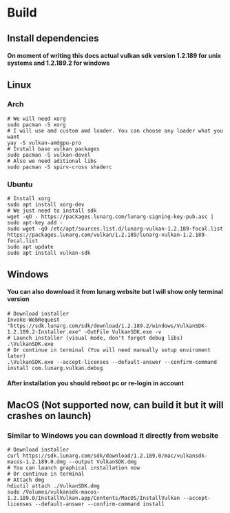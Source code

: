 # Build

## Install dependencies

#### On moment of writing this docs actual vulkan sdk version 1.2.189 for unix systems and 1.2.189.2 for windows

## Linux

### Arch

```shell
# We will need xorg
sudo pacman -S xorg
# I will use amd custom amd loader. You can choose any loader what you want
yay -S vulkan-amdgpu-pro
# Install base vulkan packages
sudo pacman -S vulkan-devel
# Also we need aditional libs
sudo pacman -S spirv-cross shaderc
```
### Ubuntu
```shell
# Install xorg
sudo apt install xorg-dev
# We just need to install sdk
wget -qO - https://packages.lunarg.com/lunarg-signing-key-pub.asc | sudo apt-key add -
sudo wget -qO /etc/apt/sources.list.d/lunarg-vulkan-1.2.189-focal.list https://packages.lunarg.com/vulkan/1.2.189/lunarg-vulkan-1.2.189-focal.list
sudo apt update
sudo apt install vulkan-sdk
```

## Windows

#### You can also download it from lunarg website but I will show only terminal version

```shell
# Download installer
Invoke-WebRequest "https://sdk.lunarg.com/sdk/download/1.2.189.2/windows/VulkanSDK-1.2.189.2-Installer.exe" -OutFile VulkanSDK.exe -v
# Launch installer (visual mode, don't forget debug libs)
.\VulkanSDK.exe
# Or continue in terminal (You will need manually setup enviroment later)
.\VulkanSDK.exe --accept-licenses --default-answer --confirm-command install com.lunarg.vulkan.debug
```

#### After installation you should reboot pc or re-login in account

## MacOS (Not supported now, can build it but it will crashes on launch)

### Similar to Windows you can download it directly from website

```shell
# Download installer
curl https://sdk.lunarg.com/sdk/download/1.2.189.0/mac/vulkansdk-macos-1.2.189.0.dmg --output VulkanSDK.dmg
# You can launch graphical installation now
# Or continue in terminal
# Attach dmg 
hdiutil attach ./VulkanSDK.dmg
sudo /Volumes/vulkansdk-macos-1.2.189.0/InstallVulkan.app/Contents/MacOS/InstallVulkan --accept-licenses --default-answer --confirm-command install
```